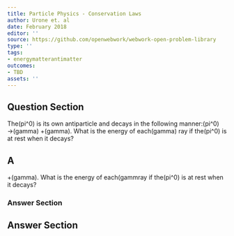 ```yaml
---
title: Particle Physics - Conservation Laws
author: Urone et. al
date: February 2018
editor: ''
source: https://github.com/openwebwork/webwork-open-problem-library
type: ''
tags:
- energymatterantimatter
outcomes:
- TBD
assets: ''
---
```


## Question Section 

The(pi^0) is its own antiparticle and decays in the following manner:(pi^0) &#8594;(gamma) +(gamma). What is the energy of each(gamma) ray if the(pi^0) is at rest when it decays?

## A
+(gamma). What is the energy of each(gammray if the(pi^0) is at rest when it decays?
### Answer Section


## Answer Section

